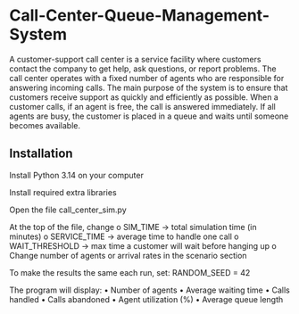 # Call-Center-Queue-Management-System
A customer-support call center is a service facility where customers contact the company to get help, ask questions, or report problems. The call center operates with a fixed number of agents who are responsible for answering incoming calls.
The main purpose of the system is to ensure that customers receive support as quickly and efficiently as possible. When a customer calls, if an agent is free, the call is answered immediately. If all agents are busy, the customer is placed in a queue and waits until someone becomes available.

## Installation
Install Python 3.14 on your computer

Install required extra libraries

Open the file call_center_sim.py

At the top of the file, change
        o	SIM_TIME → total simulation time (in minutes)
        o	SERVICE_TIME → average time to handle one call
        o	WAIT_THRESHOLD → max time a customer will wait before hanging up
        o	Change number of agents or arrival rates in the scenario section
        
To make the results the same each run, set:
     RANDOM_SEED = 42
     
The program will display:
        •	Number of agents
        •	Average waiting time
        •	Calls handled
        •	Calls abandoned
        •	Agent utilization (%)
        •	Average queue length
                                            

